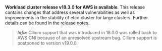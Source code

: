 **Workload cluster release v18.3.0 for AWS is available**. This release contains changes that address several vulnerabilities as well as improvements in the stability of etcd cluster for large clusters. Further details can be found in the [release notes](https://docs.giantswarm.io/changes/workload-cluster-releases-aws/releases/aws-v18.3.0/).

> **_Info:_** Cilium support that was introduced in 18.0.0 was rolled back to AWS CNI because of an unresolved upstream bug. Cilium support is postponed to version v19.0.0.

